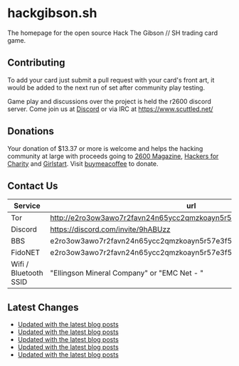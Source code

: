 # hackgibson.sh
The homepage for the open source Hack The Gibson // SH trading card game.


## Contributing

To add your card just submit a pull request with your card's front art, it would be added to the next run of set after community play testing.

Game play and discussions over the project is held the r2600 discord server. Come join us at [Discord](https://discord.com/invite/9hABUzz) or via IRC at https://www.scuttled.net/


## Donations

Your donation of $13.37 or more is welcome and helps the hacking community at large with proceeds going to [2600 Magazine](https://2600.com/), [Hackers for Charity](https://hackersforcharity.org) and [Girlstart](https://girlstart.org).  Visit [buymeacoffee](https://www.buymeacoffee.com/hackgibson.sh) to donate.


## Contact Us

Service | url
-|-
Tor | http://e2ro3ow3awo7r2favn24n65ycc2qmzkoayn5r57e3f56nvjwdcgg32ad.onion
Discord | https://discord.com/invite/9hABUzz
BBS | e2ro3ow3awo7r2favn24n65ycc2qmzkoayn5r57e3f56nvjwdcgg32ad.onion:23
FidoNET | e2ro3ow3awo7r2favn24n65ycc2qmzkoayn5r57e3f56nvjwdcgg32ad.onion:24554
Wifi / Bluetooth SSID | "Ellingson Mineral Company" or "EMC Net - <fidonet address>"

## Latest Changes
<!-- BLOG-POST-LIST:START -->
- [Updated with the latest blog posts](https://github.com/DFW2600/hackgibson.sh/commit/554db7de8c57507fffba32baef9d028a49732a10)
- [Updated with the latest blog posts](https://github.com/DFW2600/hackgibson.sh/commit/8bf96956a520b7bd610761f39b702431be5d9bd6)
- [Updated with the latest blog posts](https://github.com/DFW2600/hackgibson.sh/commit/eae319ec03d2a7d29a21426ca155adbc8d7c9c43)
- [Updated with the latest blog posts](https://github.com/DFW2600/hackgibson.sh/commit/f302b9c783dfc8a4b02e93acae71b24b2c1d7a1a)
- [Updated with the latest blog posts](https://github.com/DFW2600/hackgibson.sh/commit/6fe37dc8d5507f3e7e8518c28e5a30dba758bc50)
<!-- BLOG-POST-LIST:END -->
